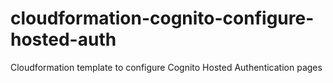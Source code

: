 # cloudformation-cognito-configure-hosted-auth
Cloudformation template to configure Cognito Hosted Authentication pages
